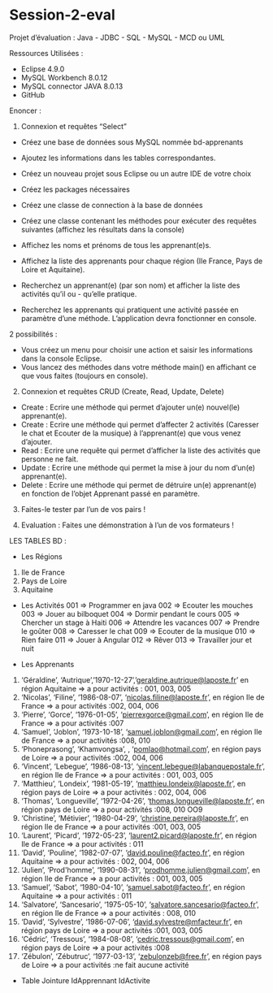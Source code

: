 # Session-2-eval

Projet d’évaluation : Java - JDBC - SQL - MySQL - MCD ou UML

Ressources Utilisées :

- Eclipse 4.9.0
- MySQL Workbench 8.0.12
- MySQL connector JAVA 8.0.13
- GitHub

Enoncer :

1. Connexion et requêtes “Select”

- Créez une base de données sous MySQL nommée bd-apprenants
- Ajoutez les informations dans les tables correspondantes.
- Créez un nouveau projet sous Eclipse ou un autre IDE de votre choix
- Créez les packages nécessaires
- Créez une classe de connection à la base de données
- Créez une classe contenant les méthodes pour exécuter des requêtes suivantes (affichez les résultats dans la console)

- Affichez les noms et prénoms de tous les apprenant(e)s.
- Affichez la liste des apprenants pour chaque région (Ile France, Pays de Loire et Aquitaine).
- Recherchez un apprenant(e) (par son nom) et afficher la liste des activités qu’il ou - qu’elle pratique.
- Recherchez les apprenants qui pratiquent une activité passée en paramètre d’une méthode.
L’application devra fonctionner en console.

2 possibilités :

- Vous créez un menu pour choisir une action et saisir les informations dans la console Eclipse.
- Vous lancez des méthodes dans votre méthode main() en affichant ce que vous faites (toujours en console).

2. Connexion et requêtes CRUD (Create, Read, Update, Delete)

- Create : Ecrire une méthode qui permet d’ajouter un(e) nouvel(le) apprenant(e).
- Create : Ecrire une méthode qui permet d’affecter 2 activités (Caresser le chat et Ecouter de la musique) à l’apprenant(e) que vous venez d’ajouter.
- Read : Ecrire une requête qui permet d’afficher la liste des activités que personne ne fait.
- Update : Ecrire une méthode qui permet la mise à jour du nom d’un(e) apprenant(e).
- Delete : Ecrire une méthode qui permet de détruire un(e) apprenant(e) en fonction de l’objet Apprenant passé en paramètre.

3. Faites-le tester par l’un de vos pairs !

4. Evaluation : Faites une démonstration à l’un de vos formateurs !


LES TABLES BD :

- Les Régions 
1. Ile de France
2. Pays de Loire
3. Aquitaine

- Les Activités 
001 => Programmer en java
002 => Ecouter les mouches
003 => Jouer au bilboquet
004 => Dormir pendant le cours
005 => Chercher un stage à Haiti
006 => Attendre les vacances
007 => Prendre le goûter
008 => Caresser le chat
009 => Ecouter de la musique
010 => Rien faire
011 => Jouer à Angular
012 => Rêver
013 => Travailler jour et nuit

- Les Apprenants
1. ‘Géraldine’, ‘Autrique’,’1970-12-27’,’geraldine.autrique@laposte.fr’ en région Aquitaine => a pour activités : 001, 003, 005
2. ‘Nicolas’, ‘Filine’, ‘1986-08-07’, ‘nicolas.filine@laposte.fr’, en région Ile de France => a pour activités :002, 004, 006
3. ‘Pierre’, ‘Gorce’, ‘1976-01-05’, ‘pierrexgorce@gmail.com’, en région Ile de France => a pour activités :007
4. ‘Samuel’, ‘Joblon’, ‘1973-10-18’, ‘samuel.joblon@gmail.com’, en région Ile de France => a pour activités :008, 010
5. ‘Phoneprasong’, ‘Khamvongsa’, , ‘pomlao@hotmail.com’, en région pays de Loire => a pour activités :002, 004, 006
6. ‘Vincent’, ‘Lebegue’, ‘1986-08-13’, ‘vincent.lebegue@labanquepostale.fr’, en région Ile de France => a pour activités : 001, 003, 005
7. ‘Matthieu’, ‘Londeix’, ‘1981-05-19’, ‘matthieu.londeix@laposte.fr’, en région pays de Loire => a pour activités : 002, 004, 006
8. ‘Thomas’, ‘Longueville’, ‘1972-04-26’, ‘thomas.longueville@laposte.fr’, en région pays de Loire => a pour activités :008, 010 OO9
9. ‘Christine’, ‘Métivier’, ‘1980-04-29’, ‘christine.pereira@laposte.fr’, en région Ile de France => a pour activités :001, 003, 005
10. ‘Laurent’, ‘Picard’, ‘1972-05-23’, ‘laurent2.picard@laposte.fr’, en région Ile de France => a pour activités : 011
11. ‘David’, ‘Pouline’, ‘1982-07-07’, ‘david.pouline@facteo.fr’, en région Aquitaine => a pour activités : 002, 004, 006
12. ‘Julien’, ‘Prod'homme’, ‘1990-08-31’, ‘prodhomme.julien@gmail.com’, en région Ile de France => a pour activités : 001, 003, 005
13. ‘Samuel’, ‘Sabot’, ‘1980-04-10’, ‘samuel.sabot@facteo.fr’, en région Aquitaine => a pour activités : 011
14. ‘Salvatore’, ‘Sancesario’, ‘1975-05-10’, ‘salvatore.sancesario@facteo.fr’, en région Ile de France => a pour activités : 008, 010
15. ‘David’, ‘Sylvestre’, ‘1986-07-06’, ‘david.sylvestre@mfacteur.fr’, en région pays de Loire => a pour activités :001, 003, 005
16. ‘Cédric’, ‘Tressous’, ‘1984-08-08’, ‘cedric.tressous@gmail.com’, en région pays de Loire => a pour activités :008
17. ‘Zébulon’, ‘Zébutruc’, ‘1977-03-13’, ‘zebulonzeb@free.fr’, en région pays de Loire => a pour activités :ne fait aucune activité

- Table Jointure
IdApprennant
IdActivite
